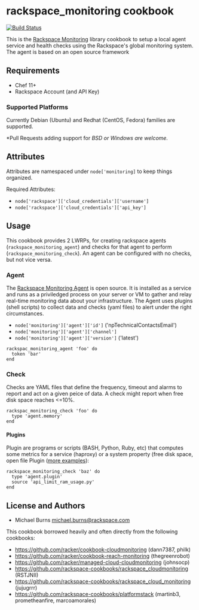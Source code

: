 # rackspace_monitoring cookbook

[![Build Status](https://travis-ci.org/rackerlabs/rackspace_monitoring.svg)](https://travis-ci.org/rackerlabs/rackspace_monitoring)

This is the [Rackspace Monitoring](http://www.rackspace.com/cloud/monitoring) library cookbook to setup a local agent service and health checks using the Rackspace's global monitoring system. The agent is based on an open source framework

## Requirements

* Chef 11+
* Rackspace Account (and API Key)

### Supported Platforms

Currently Debian (Ubuntu) and Redhat (CentOS, Fedora) families are supported.

*Pull Requests adding support for *BSD or Windows are welcome.*

## Attributes


Attributes are namespaced under `node['monitoring]` to keep things organized.

Required Attributes:

* `node['rackspace']['cloud_credentials']['username']`
* `node['rackspace']['cloud_credentials']['api_key']`

## Usage

This cookbook provides 2 LWRPs, for creating rackspace agents (`rackspace_monitoring_agent`) and checks for that agent to perform (`rackspace_monitoring_check`). An agent can be configured with no checks, but not vice versa.

### Agent

The [Rackspace Monitoring Agent](https://github.com/virgo-agent-toolkit/rackspace-monitoring-agent) is open source. It is installed as a service and runs as a priviledged process on your server or VM to gather and relay real-time monitoring data about your infrastructure. The Agent uses plugins (shell scripts) to collect data and checks (yaml files) to alert under the right circumstances.

* `node['monitoring']['agent']['id']` ('npTechnicalContactsEmail')
* `node['monitoring']['agent']['channel']`
* `node['monitoring']['agent']['version']` ('latest')

```shell
rackspac_monitoring_agent 'foo' do
  token 'bar'
end
```

### Check

Checks are YAML files that define the frequency, timeout and alarms to report and act on a given peice of data. A check might report when free disk space reaches <=10%.

```shell
rackspac_monitoring_check 'foo' do
  type 'agent.memory'
end
```

#### Plugins

Plugin are programs or scripts (BASH, Python, Ruby, etc)  that computes some metrics for a service (haproxy) or a system property (free disk space, open file 
Plugin ([more examples](https://github.com/racker/rackspace-monitoring-agent-plugins-contrib)):

```shell
rackspace_monitoring_check 'baz' do
  type 'agent.plugin'
  source 'api_limit_ram_usage.py'
end
```

## License and Authors

* Michael Burns <michael.burns@rackspace.com>

This cookbook borrowed heavily and often directly from the following cookbooks:

 * https://github.com/racker/cookbook-cloudmonitoring (dann7387, philk)
 * https://github.com/racker/cookbook-reach-monitoring (thegreenrobot)
 * https://github.com/racker/managed-cloud-cloudmonitoring (johnsocp)
 * https://github.com/rackspace-cookbooks/rackspace_cloudmonitoring (RSTJNII)
 * https://github.com/rackspace-cookbooks/rackspace_cloud_monitoring (jujugrrr)
 * https://github.com/rackspace-cookbooks/platformstack (martinb3, prometheanfire, marcoamorales)

